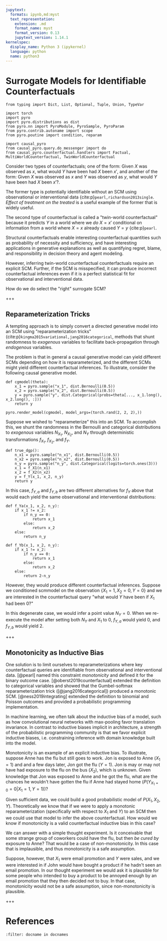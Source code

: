 ```yaml
---
jupytext:
  formats: ipynb,md:myst
  text_representation:
    extension: .md
    format_name: myst
    format_version: 0.13
    jupytext_version: 1.14.1
kernelspec:
  display_name: Python 3 (ipykernel)
  language: python
  name: python3
---
```


# Surrogate Models for Identifiable Counterfactuals

```{code-cell} ipython3
from typing import Dict, List, Optional, Tuple, Union, TypeVar

import torch
import pyro
import pyro.distributions as dist
from pyro.nn import PyroModule, PyroSample, PyroParam
from pyro.contrib.autoname import scope
from pyro.poutine import condition, reparam

import causal_pyro
from causal_pyro.query.do_messenger import do
from causal_pyro.counterfactual.handlers import Factual, MultiWorldCounterfactual, TwinWorldCounterfactual
```

Consider two types of counterfactuals; one of the form: Given $X$ was observed as $x$, what would $Y$ have been had $X$ been $x'$, and another of the form: Given $X$ was observed as $x$ and $Y$ was observed as $y$, what would $Y$ have been had $X$ been $x'$?.

The former type is potentially identifiable without an SCM using
observational or interventional data {cite:p}`pearl,richardson2013single`.
*Effect of treatment on the treated* is a useful example of the former
that is widely useful.

The second type of counterfactual is called a
"twin-world counterfactual\" because it predicts $Y$ in a world where we
*do* $X=x'$ conditional on information from a world where $X=x$ already
caused $Y=y$ {cite:p}`pearl`.

Structural counterfactuals enable interesting
counterfactual quantities such as probability of necessity and
sufficiency, and have interesting applications in generative
explanations as well as quantifying regret, blame, and responsibility in
decision theory and agent modeling.

However, inferring twin-world counterfactual counterfactuals require an explicit SCM.
Further, if the SCM is misspecified, it can produce incorrect counterfactual inferences
even if it is a perfect statistical fit for observational and
interventional data.

How do we do select the "right" surrogate SCM?

+++


## Reparameterization Tricks

A tempting approach is to simply convert a directed generative model
into an SCM using "reparameterization tricks\"
{cite:p}`kingma2015variational,jang2016categorical`, methods that shunt
randomness to *exogenous* variables to facilitate back-propagation
through *endogenous* variables.

The problem is that in general a causal generative model can yield
different SCMs depending on how it is reparameterized, and the different
SCMs might yield different counterfactual inferences. To illustrate,
consider the following causal generative model.

```{code-cell} ipython3
def cgmodel(theta):
    x_1 = pyro.sample("x_1", dist.Bernoulli(0.5))
    x_2 = pyro.sample("x_2", dist.Bernoulli(0.5))
    y = pyro.sample("y", dist.Categorical(probs=theta[..., x_1.long(), x_2.long(), :]))
    return y

pyro.render_model(cgmodel, model_args=(torch.rand(2, 2, 2),))
```

Suppose we wished to "reparameterize\" this into an SCM. To accomplish
this, we shunt the randomness in the Bernoulli and categorical
distributions to *exogenous* variables $N_{X_1}$, $N_{X_2}$, and $N_{Y}$
through deterministic transformations $f_{X_1}$, $f_{X_2}$, and $f_{Y}$.

```{code-cell} ipython3
def true_dgp():
    n_x1 = pyro.sample("n_x1", dist.Bernoulli(0.5))
    n_x2 = pyro.sample("n_x2", dist.Bernoulli(0.5))
    n_y = pyro.sample("n_y", dist.Categorical(logits=torch.ones(3)))
    x_1 = f_X1(n_x1)
    x_2 = f_X2(n_x2)
    y = f_Y(x_1, x_2, n_y)
    return y
```

In this case, $f_{Y,a}$ and $f_{Y,b}$ are two different alternatives for
$f_Y$ above that would each yield the same observational and
interventional distributions:

```{code-cell} ipython3
def f_Ya(x_1, x_2, n_y):
    if x_1 != x_2:
        if n_y == 0:
            return x_1
        else:
            return x_2
    else:
        return n_y

def f_Yb(x_1, x_2, n_y):
    if x_1 != x_2:
        if n_y == 0:
            return x_1
        else:
            return x_2
    else:
        return 2-n_y
```


However, they would produce different counterfactual inferences. Suppose
we conditioned scmmodel on the observation
$\{X_1 = 1, X_2 = 0, Y = 0 \}$ and we are interested in the
counterfactual query "what would $Y$ have been if $X_1$ had been 0?" 

In this degenerate case, we would infer a point value $N_Y = 0$. When we
re-execute the model after setting both $N_Y$ and $X_1$ to 0, $f_{Y,a}$
would yield 0, and $f_{Y,b}$ would yield 2.

+++

## Monotonicity as Inductive Bias

One solution is to limit ourselves to reparameterizations where key
counterfactual queries are identifiable from observational and
interventional data. [@pearl] named this constraint *monotonicity* and
defined it for the binary outcome case. [@oberst2019counterfactual]
extended the definition to categorical variables and showed that the
Gumbel-softmax reparameterization trick ([@jang2016categorical])
produced a monotonic SCM. [@ness2019integrating] extended the definition
to binomial and Poisson outcomes and provided a probabilistic
programming implementation.

In machine learning, we often talk about the inductive bias of a model,
such as how convolutional neural networks with max-pooling favor
translation invariance. In contrast to inductive biases implicit in
architecture, a strength of the probabilistic programming community is
that we favor explicit inductive biases, i.e. constraining inference
with domain knowledge built into the model.

Monotonicity is an example of an explicit inductive bias. To illustrate,
suppose Anne has the flu but still goes to work. Jon is exposed to Anne
($X_1 = 1$) and and a few days later, Jon got the flu ($Y = 1)$. Jon is
may or may not have had exposure to the flu on the bus ($X_2$), which is
unknown. Given knowledge that Jon was exposed to Anne and he got the
flu, what are the chances he wouldn't have gotten the flu if Anne had
stayed home ($P(Y_{X_1=0}=0|X_1=1, Y=1)$)?

Given sufficient data, we could build a good probabilistic model of
$P(X_1, X_2, Y)$. Theoretically we know that if we were to apply a
monotonic reparameterization (specifically with respect to $X_1$ and
$Y$) to an SCM then we could use that model to infer the above
counterfactual. How would we know if monotonicity is a valid
counterfactual inductive bias in this case?

We can answer with a simple thought experiment. Is it conceivable that
some strange group of coworkers could have the flu, but then *be cured
by* exposure to Anne? That would be a case of non-monotonicity. In this
case that is implausible, and thus monotonicity is a safe assumption.

Suppose, however, that $X_1$ were email promotion and $Y$ were sales,
and we were interested in if John would have bought a product if he
hadn't seen an email promotion. In our thought experiment we would ask
it is plausible for some people who intended to buy a product to be
annoyed enough by an email promotion that they then decided not to buy.
In that case, monotonicity would not be a safe assumption, since
non-monotonicity is plausible.


+++

# References

```{bibliography}
:filter: docname in docnames
```
